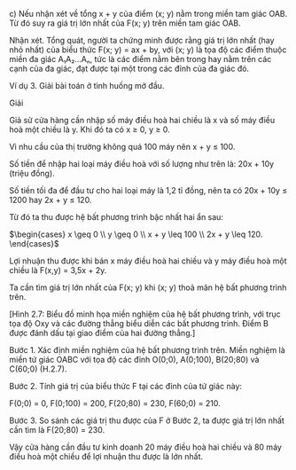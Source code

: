c) Nếu nhận xét về tổng x + y của điểm (x; y) nằm trong miền tam giác OAB. Từ đó suy ra giá trị lớn nhất của F(x; y) trên miền tam giác OAB.

Nhận xét. Tổng quát, người ta chứng minh được rằng giá trị lớn nhất (hay nhỏ nhất) của biểu thức F(x; y) = ax + by, với (x; y) là tọa độ các điểm thuộc miền đa giác A₁A₂...Aₙ, tức là các điểm nằm bên trong hay nằm trên các cạnh của đa giác, đạt được tại một trong các đỉnh của đa giác đó.

Ví dụ 3. Giải bài toán ở tình huống mở đầu.

Giải

Giả sử cửa hàng cần nhập số máy điều hoà hai chiều là x và số máy điều hoà một chiều là y. Khi đó ta có x ≥ 0, y ≥ 0.

Vì nhu cầu của thị trường không quá 100 máy nên x + y ≤ 100.

Số tiền để nhập hai loại máy điều hoà với số lượng như trên là: 20x + 10y (triệu đồng).

Số tiền tối đa để đầu tư cho hai loại máy là 1,2 tỉ đồng, nên ta có 20x + 10y ≤ 1200 hay 2x + y ≤ 120.

Từ đó ta thu được hệ bất phương trình bậc nhất hai ẩn sau:

$\begin{cases}
x \geq 0 \\
y \geq 0 \\
x + y \leq 100 \\
2x + y \leq 120.
\end{cases}$

Lợi nhuận thu được khi bán x máy điều hoà hai chiều và y máy điều hoà một chiều là F(x,y) = 3,5x + 2y.

Ta cần tìm giá trị lớn nhất của F(x; y) khi (x; y) thoả mãn hệ bất phương trình trên.

[Hình 2.7: Biểu đồ minh họa miền nghiệm của hệ bất phương trình, với trục tọa độ Oxy và các đường thẳng biểu diễn các bất phương trình. Điểm B được đánh dấu tại giao điểm của hai đường thẳng.]

Bước 1. Xác định miền nghiệm của hệ bất phương trình trên.
Miền nghiệm là miền tứ giác OABC với tọa độ các đỉnh O(0;0), A(0;100), B(20;80) và C(60;0) (H.2.7).

Bước 2. Tính giá trị của biểu thức F tại các đỉnh của tứ giác này:

F(0;0) = 0, F(0;100) = 200, F(20;80) = 230, F(60;0) = 210.

Bước 3. So sánh các giá trị thu được của F ở Bước 2, ta được giá trị lớn nhất cần tìm là F(20;80) = 230.

Vậy cửa hàng cần đầu tư kinh doanh 20 máy điều hoà hai chiều và 80 máy điều hoà một chiều để lợi nhuận thu được là lớn nhất.